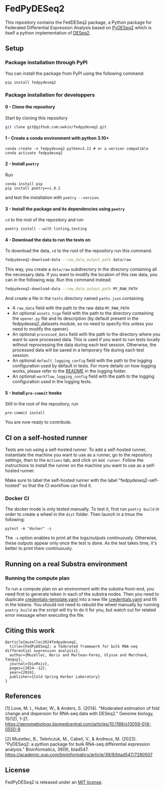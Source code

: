 # FedPyDESeq2

This repository contains the FedDESeq2 package, a Python package for Federated
Differential Expression Analysis based on [PyDESeq2](https://github.com/owkin/pydeseq2)
which is itself a python implementation of
[DESeq2](https://bioconductor.org/packages/release/bioc/html/DESeq2.html).

## Setup

### Package installation through PyPI

You can install the package from PyPI using the following command:

```bash
pip install fedpydeseq2
```


### Package installation for developpers

#### 0 - Clone the repository

Start by cloning this repository

```bash
git clone git@github.com:owkin/fedpydeseq2.git
```

#### 1 - Create a conda environment with python 3.10+

```
conda create -n fedpydeseq2 python=3.11 # or a version compatible
conda activate fedpydeseq2
```

#### 2 - Install `poetry`

Run

```
conda install pip
pip install poetry==1.8.2
```

and test the installation with `poetry --version`.



#### 3 - Install the package and its dependencies using `poetry`

`cd` to the root of the repository and run

```
poetry install --with linting,testing
```

#### 4 - Download the data to run the tests on

To download the data, `cd` to the root of the repository run this command.

```bash
fedpydeseq2-download-data --raw_data_output_path data/raw
```

This way, you create a `data/raw` subdirectory in the directory containing all the necessary data. If you want to modify
the location of this raw data, you can in the following way. Run this command instead:

```bash
fedpydeseq2-download-data --raw_data_output_path MY_RAW_PATH
```


And create a file in the `tests` directory named `paths.json` containing
- A `raw_data` field with the path to the raw data `MY_RAW_PATH`
- An optional `assets_tcga` field with the path to the directory containing the `opener.py` file and its description (by default present in the fedpydeseq2_datasets module, so no need to specify this unless you need to modify the opener).
- An optional `processed_data` field with the path to the directory where you want to save processed data. This is used
if you want to run tests locally without reprocessing the data during each test session. Otherwise, the processed data will be saved in a temporary file during each test session.
- An optional `default_logging_config` field with the path to the logging configuration used by default in tests. For more details on how logging works, please refer to the [README](fedpydeseq2/logging/README.md) in the logging folder.
- An optional `workflow_logging_config` field with the path to the logging configuration used in the logging tests.





#### 5 - Install `pre-commit` hooks

Still in the root of the repository, run

`pre-commit install`

You are now ready to contribute.

## CI on a self-hosted runner
Tests are run using a self-hosted runner. To add a self-hosted runner, instantiate the machine
you want to use as a runner, go to the repository settings, then to the `Actions` tab, and click on
`Add runner`. Follow the instructions to install the runner on the machine you want
to use as a self-hosted runner.

Make sure to label the self-hosted runner with the label "fedpydeseq2-self-hosted" so that
the CI workflow can find it.

### Docker CI
The docker mode is only tested manually. To test it, first run `poetry build`
in order to create a wheel in the `dist` folder. Then launch in a tmux the
following:
```
pytest -m "docker" -s
```
The `-s` option enables to print all the logs/outputs continuously. Otherwise, these
outputs appear only once the test is done. As the test takes time, it's better to
print them continuously.

## Running on a real Substra environment

### Running the compute plan
To run a compute plan on an environment with the substra front-end, you need first to generate token in each of the
substra nodes. Then you need to duplicate
[credentials-template.yaml](fedpydeseq2/substra_utils/credentials/credentials-template.yaml)
into a new file
[credentials.yaml](fedpydeseq2/substra_utils/credentials/credentials.yaml) and fill in the
tokens. You should not need to rebuild the wheel manually by running
`poetry build` as the script will try to do it for you, but watch out for
related error message when executing the file.

## Citing this work

```
@article{muzellec2024fedpydeseq2,
  title={FedPyDESeq2: a federated framework for bulk RNA-seq differential expression analysis},
  author={Muzellec, Boris and Marteau-Ferey, Ulysse and Marchand, Tanguy},
  journal={bioRxiv},
  pages={2024--12},
  year={2024},
  publisher={Cold Spring Harbor Laboratory}
}
```

## References

[1] Love, M. I., Huber, W., & Anders, S. (2014). "Moderated estimation of fold
        change and dispersion for RNA-seq data with DESeq2." Genome biology, 15(12), 1-21.
        <https://genomebiology.biomedcentral.com/articles/10.1186/s13059-014-0550-8>

[2] Muzellec, B., Teleńczuk, M., Cabeli, V., & Andreux, M. (2023). "PyDESeq2: a python package
        for bulk RNA-seq differential expression analysis." Bioinformatics, 39(9), btad547.
        <https://academic.oup.com/bioinformatics/article/39/9/btad547/7260507>

## License

FedPyDESeq2 is released under an [MIT license](https://github.com/owkin/FedPyDESeq2/blob/main/LICENSE](https://github.com/owkin/fedpydeseq2/blob/main/LICENSE)).

